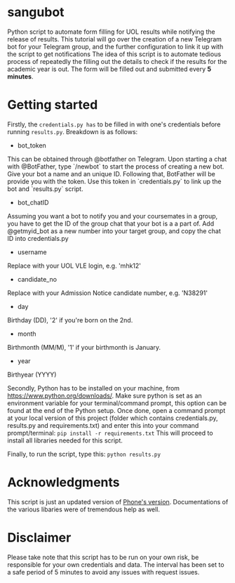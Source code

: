 # sangubot
Python script to automate form filling for UOL results while notifying the release of results. This tutorial will go over the creation of a new Telegram bot for your Telegram group, and the further configuration to link it up with the script to get notifications The idea of this script is to automate tedious process of repeatedly the filling out the details to check if the results for the academic year is out. The form will be filled out and submitted every **5 minutes**.

# Getting started
Firstly, the `credentials.py has` to be filled in with one's credentials before running `results.py`.
Breakdown is as follows:

- bot_token

<p>This can be obtained through @botfather on Telegram. Upon starting a chat with @BotFather, type `/newbot` to start the process of creating a new bot. Give your bot a name and an unique ID. Following that, BotFather will be provide you with the token. Use this token in `credentials.py` to link up the bot and `results.py` script.</p>

- bot_chatID

<p>Assuming you want a bot to notify you and your coursemates in a group, you have to get the ID of the group chat that your bot is a a part of. Add @getmyid_bot as a new number into your target group, and copy the chat ID into credentials.py</p>

- username

<p>Replace with your UOL VLE login, e.g. 'mhk12'</p>

- candidate_no

<p>Replace with your Admission Notice candidate number, e.g. 'N38291'</p>

- day

<p>Birthday (DD), '2' if you're born on the 2nd.</p>

- month

<p>Birthmonth (MM/M), '1' if your birthmonth is January.</p>

- year

Birthyear (YYYY)

Secondly, 
Python has to be installed on your machine, from https://www.python.org/downloads/. Make sure python is set as an environment variable for your terminal/command prompt, this option can be found at the end of the Python setup. Once done, open a command prompt at your local version of this project (folder which contains credentials.py, results.py and requirements.txt) and enter this into your command prompt/terminal: `pip install -r requirements.txt` This will proceed to install all libraries needed for this script.

Finally, to run the script, type this: `python results.py`

# Acknowledgments
This script is just an updated version of [Phone's version](https://github.com/phonethantko/uolresults2018). Documentations of the various libaries were of tremendous help as well.

# Disclaimer
Please take note that this script has to be run on your own risk, be responsible for your own credentials and data. The interval has been set to a safe period of 5 minutes to avoid any issues with request issues.
